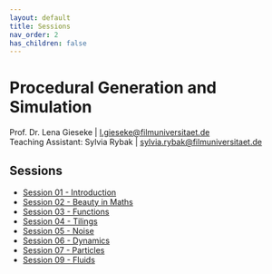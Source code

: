 ```yaml
---
layout: default
title: Sessions
nav_order: 2
has_children: false
---
```


# Procedural Generation and Simulation

Prof. Dr. Lena Gieseke \| l.gieseke@filmuniversitaet.de   
Teaching Assistant: Sylvia Rybak \| sylvia.rybak@filmuniversitaet.de


## Sessions

* [Session 01 - Introduction](01_intro/README.md)
* [Session 02 - Beauty in Maths](02_mathsbeauty/README.md)
* [Session 03 - Functions](03_functions/README.md)
* [Session 04 - Tilings](04_tilings/README.md)  
* [Session 05 - Noise](05_noise/README.md)
* [Session 06 - Dynamics](06_dynamics/README.md)
* [Session 07 - Particles](07_particles/README.md)
* [Session 09 - Fluids](09_fluids/README.md)
  
<!-- 
  
* [Session 10 - WrapUp & Final Project](10_wrapup/README.md)

 -->
